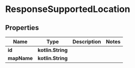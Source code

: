 
# ResponseSupportedLocation

## Properties
Name | Type | Description | Notes
------------ | ------------- | ------------- | -------------
**id** | **kotlin.String** |  | 
**mapName** | **kotlin.String** |  | 



